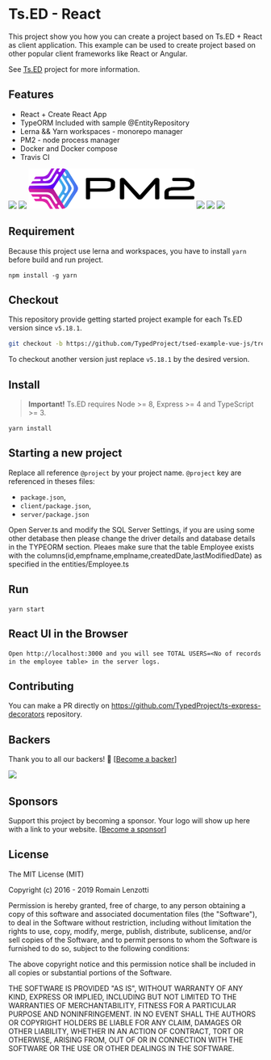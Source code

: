 # Ts.ED - React

This project show you how you can create a project based on Ts.ED + React as client application.
This example can be used to create project based on other popular client frameworks like React or Angular.

See [Ts.ED](https://tsed.io) project for more information.

## Features

- React + Create React App
- TypeORM Included with sample @EntityRepository
- Lerna && Yarn workspaces - monorepo manager
- PM2 - node process manager
- Docker and Docker compose
- Travis CI

[<img src="https://upload.wikimedia.org/wikipedia/commons/thumb/a/a7/React-icon.svg/1920px-React-icon.svg.png" height="100" />](https://reactjs.org)
[<img src="https://cloud.githubusercontent.com/assets/952783/15271604/6da94f96-1a06-11e6-8b04-dc3171f79a90.png" height="100" />](https://lerna.js.org/)
[<img src="https://raw.githubusercontent.com/Unitech/pm2/development/pres/pm2-v4.png" height="80" />](https://pm2.keymetrics.io/)
[<img src="https://www.docker.com/sites/default/files/social/docker_facebook_share.png" height="100" />](https://docker.com)
[<img src="https://travis-ci.com/images/logos/TravisCI-Mascot-pride.png" height="100" />](https://travis-ci.org)
[<img src="https://xebialabs.com/wp-content/uploads/2018/10/yarn.png" height="100" />](https://yarnpkg.com)

## Requirement

Because this project use lerna and workspaces, you have to install `yarn` before build and run project.

```batch
npm install -g yarn
```

## Checkout

This repository provide getting started project example for each Ts.ED version since `v5.18.1`.

```bash
git checkout -b https://github.com/TypedProject/tsed-example-vue-js/tree/v5.18.1
```

To checkout another version just replace `v5.18.1` by the desired version.

## Install

> **Important!** Ts.ED requires Node >= 8, Express >= 4 and TypeScript >= 3.

```batch
yarn install
```

## Starting a new project

Replace all reference `@project` by your project name. `@project` key are referenced in theses files:

- `package.json`,
- `client/package.json`,
- `server/package.json`

Open Server.ts and modify the SQL Server Settings, if you are using some other detabase then please change the driver details and database details in the TYPEORM section. Pleaes make sure that the table Employee exists with the columns(id,empfname,emplname,createdDate,lastModifiedDate) as specified in the entities/Employee.ts

## Run

```
yarn start
```

## React UI in the Browser

```
Open http://localhost:3000 and you will see TOTAL USERS=<No of records in the employee table> in the server logs.
```

## Contributing

You can make a PR directly on https://github.com/TypedProject/ts-express-decorators repository.

## Backers

Thank you to all our backers! 🙏 [[Become a backer](https://opencollective.com/tsed#backer)]

<a href="https://opencollective.com/tsed#backers" target="_blank"><img src="https://opencollective.com/tsed/tiers/backer.svg?width=890"></a>

## Sponsors

Support this project by becoming a sponsor. Your logo will show up here with a link to your website. [[Become a sponsor](https://opencollective.com/tsed#sponsor)]

## License

The MIT License (MIT)

Copyright (c) 2016 - 2019 Romain Lenzotti

Permission is hereby granted, free of charge, to any person obtaining a copy of this software and associated documentation files (the "Software"), to deal in the Software without restriction, including without limitation the rights to use, copy, modify, merge, publish, distribute, sublicense, and/or sell copies of the Software, and to permit persons to whom the Software is furnished to do so, subject to the following conditions:

The above copyright notice and this permission notice shall be included in all copies or substantial portions of the Software.

THE SOFTWARE IS PROVIDED "AS IS", WITHOUT WARRANTY OF ANY KIND, EXPRESS OR IMPLIED, INCLUDING BUT NOT LIMITED TO THE WARRANTIES OF MERCHANTABILITY, FITNESS FOR A PARTICULAR PURPOSE AND NONINFRINGEMENT. IN NO EVENT SHALL THE AUTHORS OR COPYRIGHT HOLDERS BE LIABLE FOR ANY CLAIM, DAMAGES OR OTHER LIABILITY, WHETHER IN AN ACTION OF CONTRACT, TORT OR OTHERWISE, ARISING FROM, OUT OF OR IN CONNECTION WITH THE SOFTWARE OR THE USE OR OTHER DEALINGS IN THE SOFTWARE.

[travis]: https://travis-ci.org/
